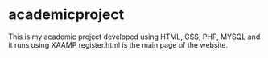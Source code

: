 # academicproject
This is my academic project developed using HTML, CSS, PHP, MYSQL and it runs using XAAMP 
register.html is the main page of the website.

